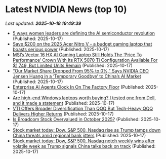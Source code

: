 # Latest NVIDIA News (top 10)
_Last updated: **2025-10-18 19:49:39**_

- [5 ways women leaders are defining the AI semiconductor revolution](https://siliconangle.com/2025/10/17/ai-era-silicon-drives-next-semiconductor-revolution-gsawomeninleadership/) (Published: 2025-10-17)
- [Save $200 on the 2025 Acer Nitro V - a budget gaming laptop that boasts serious power](https://www.zdnet.com/article/save-200-on-the-2025-acer-nitro-v-a-budget-gaming-laptop-that-boasts-serious-power/) (Published: 2025-10-17)
- [MSI’s Vector 16 HX AI Gaming Laptop Still Holds The ‘Price To Performance’ Crown With Its RTX 5070 Ti Configuration Available For $1,749, But Limited Units Remain](https://wccftech.com/msi-vector-16-hx-ai-rtx-5070-ti-gaming-laptop-best-price-to-performance-machine-for-1749/) (Published: 2025-10-17)
- [“Our Market Share Dropped From 95% to 0%,” Says NVIDIA CEO Jensen Huang in a ‘Temporary Goodbye’ to China’s AI Market](https://wccftech.com/our-market-share-dropped-from-95-to-0-in-china-says-nvidia-ceo/) (Published: 2025-10-17)
- [Enterprise AI Agents Clock In On The Factory Floor](https://www.forbes.com/sites/moorinsights/2025/10/17/enterprise-ai-agents-clock-in-on-the-factory-floor/) (Published: 2025-10-17)
- [Are high-end Windows laptops worth buying? I tested one from Dell, and it made a statement](https://www.zdnet.com/article/are-high-end-windows-laptops-worth-buying-i-tested-one-from-dell-and-it-made-a-statement/) (Published: 2025-10-17)
- [VTI Offers Broader Diversification Than QQQ But Tech-Heavy QQQ Delivers Higher Returns](https://biztoc.com/x/c11b23196ffa949f) (Published: 2025-10-17)
- [Is Broadcom Stock Overvalued in October 2025?](https://www.barchart.com/story/news/35532691/is-broadcom-stock-overvalued-in-october-2025) (Published: 2025-10-17)
- [Stock market today: Dow, S&P 500, Nasdaq rise as Trump tamps down China threats amid regional bank jitters](https://finance.yahoo.com/news/live/stock-market-today-dow-sp-500-nasdaq-rise-as-trump-tamps-down-china-threats-after-regional-bank-jitters-182020110.html) (Published: 2025-10-17)
- [Stock market today: Dow, S&P 500, Nasdaq notch weekly wins after volatile week as Trump signals China talks back on track](https://finance.yahoo.com/news/live/stock-market-today-dow-sp-500-nasdaq-notch-weekly-wins-after-volatile-week-as-trump-signals-china-talks-back-on-track-182020560.html) (Published: 2025-10-17)
